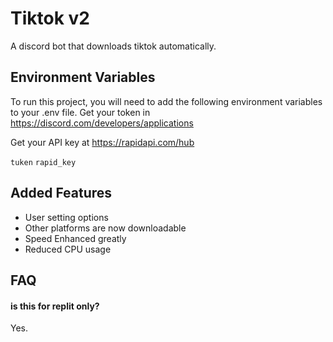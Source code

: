 # Tiktok v2

A discord bot that downloads tiktok automatically.
## Environment Variables

To run this project, you will need to add the following environment variables to your .env file. Get your token in https://discord.com/developers/applications

Get your API key at https://rapidapi.com/hub

`tuken`
`rapid_key`



## Added Features

- User setting options
- Other platforms are now downloadable
- Speed Enhanced greatly
- Reduced CPU usage


## FAQ

#### is this for replit only?

Yes.



